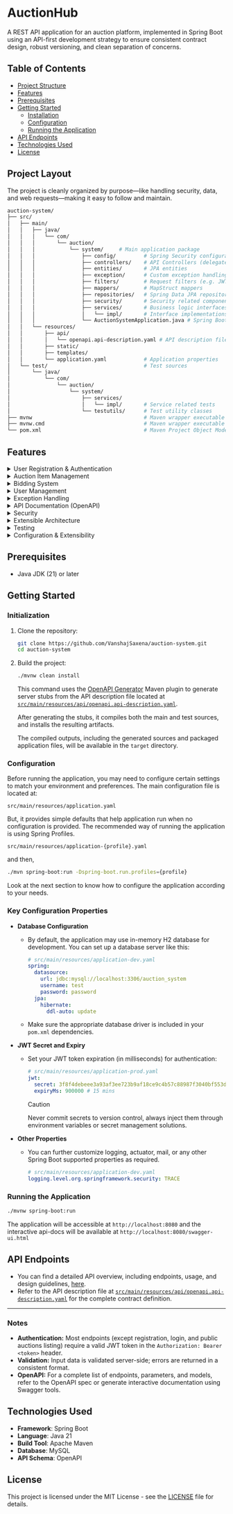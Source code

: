 # AuctionHub

A REST API application for an auction platform, implemented in Spring Boot
using an API-first development strategy to ensure consistent contract design,
robust versioning, and clean separation of concerns.

## Table of Contents

- [Project Structure](#project-layout)
- [Features](#features)
- [Prerequisites](#prerequisites)
- [Getting Started](#getting-started)
  - [Installation](#installation)
  - [Configuration](#configuration)
  - [Running the Application](#running-the-application)
- [API Endpoints](#api-endpoints)
- [Technologies Used](#technologies-used)
- [License](#license)

## Project Layout

The project is cleanly organized by purpose—like handling security, data, and
web requests—making it easy to follow and maintain.

```sh
auction-system/
├── src/
│   ├── main/
│   │   ├── java/
│   │   │   └── com/
│   │   │       └── auction/
│   │   │           └── system/     # Main application package
│   │   │               ├── config/         # Spring Security configuration classes
│   │   │               ├── controllers/    # API Controllers (delegates to generated interfaces)
│   │   │               ├── entities/       # JPA entities
│   │   │               ├── exception/      # Custom exception handling
│   │   │               ├── filters/        # Request filters (e.g. JWT authentication filter)
│   │   │               ├── mappers/        # MapStruct mappers
│   │   │               ├── repositories/   # Spring Data JPA repositories
│   │   │               ├── security/       # Security related components
│   │   │               ├── services/       # Business logic interfaces
│   │   │               │   └── impl/       # Interface implementations
│   │   │               └── AuctionSystemApplication.java # Spring Boot main class
│   │   └── resources/
│   │       ├── api/
│   │       │   └── openapi.api-description.yaml # API description file
│   │       ├── static/
│   │       ├── templates/
│   │       └── application.yaml            # Application properties
│   └── test/                               # Test sources
│       └── java/
│           └── com/
│               └── auction/
│                   └── system/
│                       ├── services/
│                       │   └── impl/       # Service related tests
│                       └── testutils/      # Test utility classes
├── mvnw                                    # Maven wrapper executable (Linux/MacOS)
├── mvnw.cmd                                # Maven wrapper executable (Windows)
└── pom.xml                                 # Maven Project Object Model
```

## Features

<details>
  <summary>User Registration & Authentication</summary>

  <ul>
    <li>Secure user registration and login using username or email.</li>
    <li>JWT-based authentication for stateless and secure API access.</li>
    <li>Spring Security integration for robust authentication and authorization.</li>
  </ul>
</details>

<details>
  <summary>Auction Item Management</summary>

  <ul>
    <li>Create, read, update, and delete (CRUD) auction items.</li>
    <li>Retrieve details for individual auction items.</li>
    <li>List all available auction items.</li>
  </ul>
</details>

<details>
  <summary>Bidding System</summary>

  <ul>
    <li>Place bids on auction items.</li>
    <li>Track and retrieve all bids for a given item.</li>
    <li>Enforce business rules for bidding (e.g., only higher bids are accepted, auction deadlines).</li>
  </ul>
</details>

<details>
  <summary>User Management</summary>

  <ul>
    <li>Register new users and manage user profiles.</li>
    <li>Retrieve a list of all registered users (admin feature).</li>
  </ul>
</details>

<details>
  <summary>Exception Handling</summary>

  <ul>
    <li>Custom exception handling for clear, user-friendly error messages.</li>
  </ul>
</details>

<details>
  <summary>API Documentation (OpenAPI)</summary>

  <ul>
    <li>OpenAPI/Swagger specification provided for easy integration and testing.</li>
  </ul>
</details>

<details>
  <summary>Security</summary>

  <ul>
    <li>Password encoding and secure storage.</li>
    <li>Role-based access control for sensitive endpoints.</li>
    <li>JWT validation via request filters.</li>
  </ul>
</details>

<details>
  <summary>Extensible Architecture</summary>

  <ul>
    <li>Layered structure (Controllers, Services, Repositories) for maintainability.</li>
    <li>Use of MapStruct for DTO/entity mapping.</li>
  </ul>
</details>

<details>
  <summary>Testing</summary>

  <ul>
    <li>Unit and integration tests for core business logic and services.</li>
  </ul>
</details>

<details>
  <summary>Configuration & Extensibility</summary>

  <ul>
    <li>Externalized configuration via <code>application.yaml</code>.</li>
    <li>Easily switchable database and security settings.</li>
  </ul>
</details>

## Prerequisites

- Java JDK (21) or later

## Getting Started

### Initialization

1. Clone the repository:

   ```bash
   git clone https://github.com/VanshajSaxena/auction-system.git
   cd auction-system
   ```

2. Build the project:

   ```bash
   ./mvnw clean install
   ```

   This command uses the [OpenAPI
   Generator](https://github.com/OpenAPITools/openapi-generator) Maven plugin
   to generate server stubs from the API description file located at
   [`src/main/resources/api/openapi.api-description.yaml`](./src/main/resources/api/openapi.api-description.yaml).

   After generating the stubs, it compiles both the main and test sources, and
   installs the resulting artifacts.

   The compiled outputs, including the generated sources and packaged
   application files, will be available in the `target` directory.

### Configuration

Before running the application, you may need to configure certain settings to
match your environment and preferences. The main configuration file is located
at:

```
src/main/resources/application.yaml
```

But, it provides simple defaults that help application run when no
configuration is provided. The recommended way of running the application is
using Spring Profiles.

```
src/main/resources/application-{profile}.yaml
```

and then,

```sh
./mvn spring-boot:run -Dspring-boot.run.profiles={profile}
```

Look at the next section to know how to configure the application according to
your needs.

### Key Configuration Properties

- **Database Configuration**

  - By default, the application may use in-memory H2 database for
    development. You can set up a database server like this:

    ```yaml
    # src/main/resources/application-dev.yaml
    spring:
      datasource:
        url: jdbc:mysql://localhost:3306/auction_system
        username: test
        password: password
      jpa:
        hibernate:
          ddl-auto: update
    ```

  - Make sure the appropriate database driver is included in your `pom.xml` dependencies.

- **JWT Secret and Expiry**

  - Set your JWT token expiration (in milliseconds) for authentication:

    ```yaml
    # src/main/resources/application-prod.yaml
    jwt:
      secret: 3f8f4debeee3a93af3ee723b9af18ce9c4b57c88987f3040bf553db4a808cb8b
      expiryMs: 900000 # 15 mins
    ```

    > [!caution]
    > Never commit secrets to version control, always inject them through
    > environment variables or secret management solutions.

- **Other Properties**

  - You can further customize logging, actuator, mail, or any other Spring Boot
    supported properties as required.

    ```yaml
    # src/main/resources/application-dev.yaml
    logging.level.org.springframework.security: TRACE
    ```

### Running the Application

```bash
./mvnw spring-boot:run
```

The application will be accessible at `http://localhost:8080` and the
interactive api-docs will be available at
`http://localhost:8080/swagger-ui.html`

## API Endpoints

- You can find a detailed API overview, including endpoints, usage, and design
  guidelines, [here](./docs/api/README.md).
- Refer to the API description file at
  [`src/main/resources/api/openapi.api-description.yaml`](./src/main/resources/api/openapi.api-description.yaml)
  for the complete contract definition.

---

### Notes

- **Authentication:** Most endpoints (except registration, login, and public
  auctions listing) require a valid JWT token in the `Authorization: Bearer
<token>` header.
- **Validation:** Input data is validated server-side; errors are returned in a
  consistent format.
- **OpenAPI:** For a complete list of endpoints, parameters, and models, refer
  to the OpenAPI spec or generate interactive documentation using Swagger tools.

## Technologies Used

- **Framework**: Spring Boot
- **Language**: Java 21
- **Build Tool**: Apache Maven
- **Database**: MySQL
- **API Schema**: OpenAPI

## License

This project is licensed under the MIT License - see the [LICENSE](./LICENSE) file for details.
